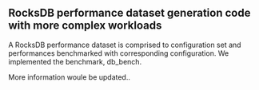 ## RocksDB performance dataset generation code with more complex workloads

A RocksDB performance dataset is comprised to configuration set and performances benchmarked with corresponding configuration.
We implemented the benchmark, db_bench.

More information woule be updated..
